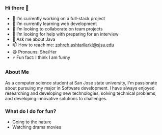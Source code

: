 ### Hi there 👋 

- 🔭 I’m currently working on a full-stack project
- 🌱 I’m currently learning web development
- 👯 I’m looking to collaborate on team projects
- 🤔 I’m looking for help with preparing for an interview
- 💬 Ask me about Java
- 📫 How to reach me: zohreh.ashtarilarki@sjsu.edu
- 😄 Pronouns: She/Her
- ⚡ Fun fact: I think I am funny

### About Me
As a computer science student at San Jose state university, I'm passionate about pursuing my major in Software development. I have always enjoyed researching and developing new technologies, solving technical problems, and developing innovative solutions to challenges.  

### What do I do for fun?
- Going to the nature
- Watching drama movies
